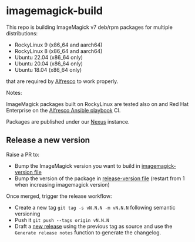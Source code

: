 # imagemagick-build

This repo is building ImageMagick v7 deb/rpm packages for multiple distributions:

* RockyLinux 9 (x86_64 and aarch64)
* RockyLinux 8 (x86_64 and aarch64)
* Ubuntu 22.04 (x86_64 only)
* Ubuntu 20.04 (x86_64 only)
* Ubuntu 18.04 (x86_64 only)

that are required by
[Alfresco](https://docs.alfresco.com/content-services/latest/support/) to work
properly.

Notes:

ImageMagick packages built on RockyLinux are tested also on and Red Hat Enterprise on the
[Alfresco Ansible playbook](https://github.com/Alfresco/alfresco-ansible-deployment) CI.

Packages are published under our
[Nexus](https://nexus.alfresco.com/nexus/#nexus-search;quick~imagemagick-distribution)
instance.

## Release a new version

Raise a PR to:

* Bump the ImageMagick version you want to build in [imagemagick-version
  file](imagemagick-version)
* Bump the version of the package in [release-version file](release-version)
  (restart from 1 when increasing imagemagick version)

Once merged, trigger the release workflow:

* Create a new tag `git tag -s vN.N.N -m vN.N.N` following semantic versioning
* Push it `git push --tags origin vN.N.N`
* Draft a [new
  release](https://github.com/Alfresco/imagemagick-build/releases/new) using the
  previous tag as source and use the `Generate release notes` function to
  generate the changelog.
